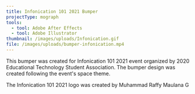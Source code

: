 ```yaml
---
title: Infonication 101 2021 Bumper
projectType: mograph
tools:
  - tool: Adobe After Effects
  - tool: Adobe Illustrator
thumbnail: /images/uploads/Infonication.gif
file: /images/uploads/bumper-infonication.mp4
---
```

This bumper was created for Infonication 101 2021 event organized by 2020 Educational Technology Student Association. The bumper design was created following the event's space theme.

The Infonication 101 2021 logo was created by Muhammad Raffy Maulana G
